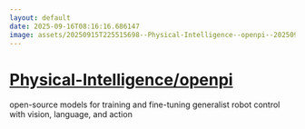 ```yaml
---
layout: default
date: 2025-09-16T08:16:16.686147
image: assets/20250915T225515698--Physical-Intelligence--openpi--20250915T230557295--cropped.png
---
```


# [Physical-Intelligence/openpi](https://github.com/Physical-Intelligence/openpi)

open-source models for training and fine-tuning generalist robot control with vision, language, and action
